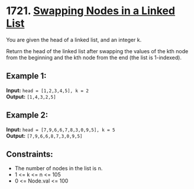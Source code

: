 # 1721. [Swapping Nodes in a Linked List](https://leetcode.com/problems/swapping-nodes-in-a-linked-list/description/)

You are given the head of a linked list, and an integer k.

Return the head of the linked list after swapping the values of the kth node from the beginning and the kth node from the end (the list is 1-indexed).

## Example 1:
**Input:** `head = [1,2,3,4,5], k = 2`  
**Output:** `[1,4,3,2,5]`

## Example 2:
**Input:** `head = [7,9,6,6,7,8,3,0,9,5], k = 5`  
**Output:** `[7,9,6,6,8,7,3,0,9,5]`

## Constraints:
- The number of nodes in the list is n.
- 1 <= k <= n <= 105
- 0 <= Node.val <= 100
